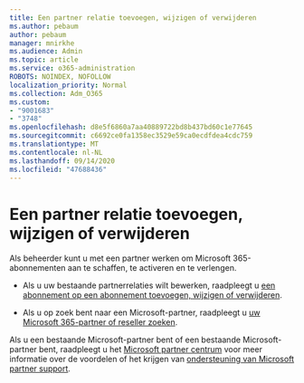 ```yaml
---
title: Een partner relatie toevoegen, wijzigen of verwijderen
ms.author: pebaum
author: pebaum
manager: mnirkhe
ms.audience: Admin
ms.topic: article
ms.service: o365-administration
ROBOTS: NOINDEX, NOFOLLOW
localization_priority: Normal
ms.collection: Adm_O365
ms.custom:
- "9001683"
- "3748"
ms.openlocfilehash: d8e5f6860a7aa40889722bd8b437bd60c1e77645
ms.sourcegitcommit: c6692ce0fa1358ec3529e59ca0ecdfdea4cdc759
ms.translationtype: MT
ms.contentlocale: nl-NL
ms.lasthandoff: 09/14/2020
ms.locfileid: "47688436"
---
```

# <a name="add-change-or-remove-a-partner-relationship"></a>Een partner relatie toevoegen, wijzigen of verwijderen

Als beheerder kunt u met een partner werken om Microsoft 365-abonnementen aan te schaffen, te activeren en te verlengen. 

- Als u uw bestaande partnerrelaties wilt bewerken, raadpleegt u [een abonnement op een abonnement toevoegen, wijzigen of verwijderen](https://docs.microsoft.com/microsoft-365/admin/misc/add-partner?view=o365-worldwide).

- Als u op zoek bent naar een Microsoft-partner, raadpleegt u [uw Microsoft 365-partner of reseller zoeken](https://docs.microsoft.com/microsoft-365/admin/manage/find-your-partner-or-reseller?view=o365-worldwide).

Als u een bestaande Microsoft-partner bent of een bestaande Microsoft-partner bent, raadpleegt u het [Microsoft partner centrum](https://support.microsoft.com/help/4499930/partner-center-overview) voor meer informatie over de voordelen of het krijgen van [ondersteuning van Microsoft partner support](https://aka.ms/partnersupport).
